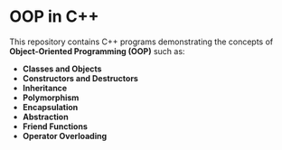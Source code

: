 # OOP in C++

This repository contains C++ programs demonstrating the concepts of **Object-Oriented Programming (OOP)** such as:

- **Classes and Objects**
- **Constructors and Destructors**
- **Inheritance**
- **Polymorphism**
- **Encapsulation**
- **Abstraction**
- **Friend Functions**
- **Operator Overloading**
